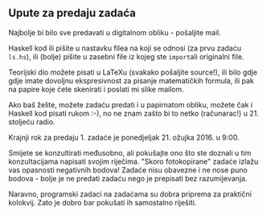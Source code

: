 ## Upute za predaju zadaća

Najbolje bi bilo sve predavati u digitalnom obliku - pošaljite mail.

Haskell kod ili pišite u nastavku filea na koji se odnosi (za prvu zadaću `ls.hs`), ili (bolje) pišite u zasebni file iz kojeg ste `import`ali originalni file.

Teorijski dio možete pisati u LaTeXu (svakako pošaljite source!), ili bilo gdje gdje imate dovoljnu ekspresivnost za pisanje matematičkih formula,
ili pak na papire koje ćete skenirati i poslati mi slike mailom.

Ako baš želite, možete zadaću predati i u papirnatom obliku, možete čak i Haskell kod pisati rukom :-), no ne znam zašto bi to netko (računarac!) u 21. stoljeću radio.

Krajnji rok za predaju 1. zadaće je ponedjeljak 21. ožujka 2016. u 9:00.

Smijete se konzultirati međusobno, ali pokušajte ono što ste doznali u tim konzultacijama napisati svojim riječima.
"Skoro fotokopirane" zadaće izlažu vas opasnosti negativnih bodova!
Zadaće nisu obavezne i ne nose puno bodova - bolje je ne predati zadaću nego je prepisati bez razumijevanja.

Naravno, programski zadaci na zadaćama su dobra priprema za praktični kolokvij. Zato je dobro bar pokušati ih samostalno riješiti.
